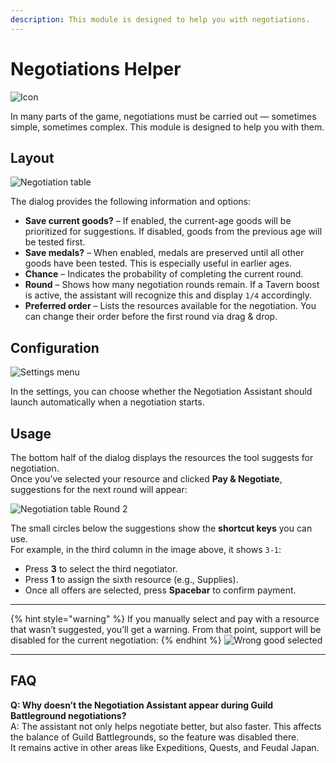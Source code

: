 ```yaml
--- 
description: This module is designed to help you with negotiations.
---
```


# Negotiations Helper

![Icon](https://github.com/user-attachments/assets/354c3435-c642-4323-b9e6-2b6198d022b8)

In many parts of the game, negotiations must be carried out — sometimes simple, sometimes complex. This module is designed to help you with them.

## Layout

![Negotiation table](https://github.com/user-attachments/assets/d9e5dc89-6766-419f-8aa3-8ee0e6f3bf2a)

The dialog provides the following information and options:

- **Save current goods?** – If enabled, the current-age goods will be prioritized for suggestions. If disabled, goods from the previous age will be tested first.
- **Save medals?** – When enabled, medals are preserved until all other goods have been tested. This is especially useful in earlier ages.
- **Chance** – Indicates the probability of completing the current round.
- **Round** – Shows how many negotiation rounds remain. If a Tavern boost is active, the assistant will recognize this and display `1/4` accordingly.
- **Preferred order** – Lists the resources available for the negotiation. You can change their order before the first round via drag & drop.

## Configuration

![Settings menu](https://github.com/user-attachments/assets/3dab2717-9b75-43ba-9545-3e70950ce794)

In the settings, you can choose whether the Negotiation Assistant should launch automatically when a negotiation starts.

## Usage

The bottom half of the dialog displays the resources the tool suggests for negotiation.  
Once you’ve selected your resource and clicked **Pay & Negotiate**, suggestions for the next round will appear:

![Negotiation table Round 2](https://github.com/user-attachments/assets/899482c2-f039-4286-9a4b-6bb1dc202311)

The small circles below the suggestions show the **shortcut keys** you can use.  
For example, in the third column in the image above, it shows `3-1`:
- Press **3** to select the third negotiator.
- Press **1** to assign the sixth resource (e.g., Supplies).
- Once all offers are selected, press **Spacebar** to confirm payment.

---
{% hint style="warning" %}
If you manually select and pay with a resource that wasn’t suggested, you’ll get a warning. From that point, support will be disabled for the current negotiation:
{% endhint %}
![Wrong good selected](https://github.com/user-attachments/assets/632ced5f-1c10-49fb-93e6-a06129f8054f)

---

## FAQ

**Q: Why doesn’t the Negotiation Assistant appear during Guild Battleground negotiations?**  
A: The assistant not only helps negotiate better, but also faster. This affects the balance of Guild Battlegrounds, so the feature was disabled there.  
It remains active in other areas like Expeditions, Quests, and Feudal Japan.
